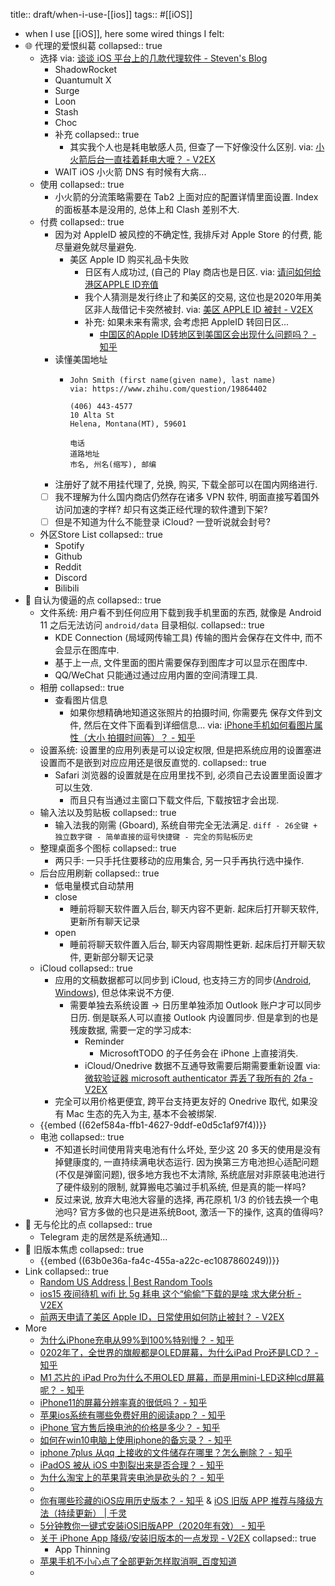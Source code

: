 title:: draft/when-i-use-[[ios]]
tags:: #[[iOS]]

- when I use [[iOS]], here some wired things I felt:
- 🌐 代理的爱恨纠葛
  collapsed:: true
  - 选择 via: [谈谈 iOS 平台上的几款代理软件 - Steven's Blog](https://blog.hly0928.com/post/talk-about-some-proxy-apps-on-ios/)
    - ShadowRocket
    - Quantumult X
    - Surge
    - Loon
    - Stash
    - Choc
    - 补充
      collapsed:: true
      - 其实我个人也是耗电敏感人员, 但查了一下好像没什么区别. via: [小火箭后台一直挂着耗电大嚒？ - V2EX](https://v2ex.com/t/641714)
    - WAIT iOS 小火箭 DNS 有时候有大病...
  - 使用
    collapsed:: true
    - 小火箭的分流策略需要在 Tab2 上面对应的配置详情里面设置. Index 的面板基本是没用的, 总体上和 Clash 差别不大.
  - 付费
    collapsed:: true
    - 因为对 AppleID 被风控的不确定性, 我排斥对 Apple Store 的付费, 能尽量避免就尽量避免.
      - 美区 Apple ID 购买礼品卡失败
        - 日区有人成功过, (自己的 Play 商店也是日区. via: [请问如何给港区APPLE ID充值](https://bgm.tv/group/topic/372135)
        - 我个人猜测是发行终止了和美区的交易, 这位也是2020年用美区非人哉借记卡突然被封. via: [美区 APPLE ID 被封 - V2EX](https://www.v2ex.com/t/720736)
        - 补充: 如果未来有需求, 会考虑把 AppleID 转回日区...
          - [中国区的Apple ID转地区到美国区会出现什么问题吗？ - 知乎](https://www.zhihu.com/question/31841333)
    - 读懂美国地址
      - ```
        John Smith (first name(given name), last name)
        via: https://www.zhihu.com/question/19864402
        
        (406) 443-4577
        10 Alta St
        Helena, Montana(MT), 59601
        
        电话
        道路地址
        市名, 州名(缩写), 邮编
        ```
    - 注册好了就不用挂代理了, 兑换, 购买, 下载全部可以在国内网络进行.
    - [ ] 我不理解为什么国内商店仍然存在诸多 VPN 软件, 明面直接写着国外访问加速的字样? 却只有这类正经代理的软件遭到下架?
    - [ ] 但是不知道为什么不能登录 iCloud? 一登听说就会封号?
  - 外区Store List
    collapsed:: true
    - Spotify
    - Github
    - Reddit
    - Discord
    - Bilibili
- 🤮 自认为傻逼的点
  collapsed:: true
  - 文件系统: 用户看不到任何应用下载到我手机里面的东西, 就像是 Android 11 之后无法访问 `android/data` 目录相似.
    collapsed:: true
    - KDE Connection (局域网传输工具) 传输的图片会保存在文件中, 而不会显示在图库中.
    - 基于上一点, 文件里面的图片需要保存到图库才可以显示在图库中.
    - QQ/WeChat 只能通过通过应用内置的空间清理工具.
  - 相册
    collapsed:: true
    - 查看图片信息
      - 如果你想精确地知道这张照片的拍摄时间, 你需要先 保存文件到文件, 然后在文件下面看到详细信息... via: [iPhone手机如何看图片属性（大小 拍摄时间等）？ - 知乎](https://www.zhihu.com/question/21087765)
  - 设置系统: 设置里的应用列表是可以设定权限, 但是把系统应用的设置塞进设置而不是嵌到对应应用还是很反直觉的.
    collapsed:: true
    - Safari 浏览器的设置就是在应用里找不到, 必须自己去设置里面设置才可以生效.
      - 而且只有当通过主窗口下载文件后, 下载按钮才会出现.
  - 输入法以及剪贴板
    collapsed:: true
    - 输入法我的刚需 (Gboard), 系统自带完全无法满足.
          ```diff
          - 26全键 + 独立数字键
          - 简单直接的逗号快捷键
          - 完全的剪贴板历史
          ```
  - 整理桌面多个图标
    collapsed:: true
    - 两只手: 一只手托住要移动的应用集合, 另一只手再执行选中操作.
  - 后台应用刷新
    collapsed:: true
    - 低电量模式自动禁用
    - close
      - 睡前将聊天软件置入后台, 聊天内容不更新. 起床后打开聊天软件, 更新所有聊天记录
    - open
      - 睡前将聊天软件置入后台, 聊天内容周期性更新. 起床后打开聊天软件, 更新部分聊天记录
  - iCloud
    collapsed:: true
    - 应用的文稿数据都可以同步到 iCloud, 也支持三方的同步([Android](https://play.google.com/store/apps/details?id=com.granita.caldavsync), [Windows](https://support.apple.com/en-us/HT204283)), 但总体来说不方便.
      - 需要单独去系统设置 -> 日历里单独添加 Outlook 账户才可以同步日历. 倒是联系人可以直接 Outlook 内设置同步. 但是拿到的也是残废数据, 需要一定的学习成本:
        - Reminder
          - MicrosoftTODO 的子任务会在 iPhone 上直接消失.
        - iCloud/Onedrive 数据不互通导致需要后期需要重新设置 via: [微软验证器 microsoft authenticator 弄丢了我所有的 2fa - V2EX](https://www.v2ex.com/t/805856)
    - 完全可以用价格更便宜, 跨平台支持更友好的 Onedrive 取代, 如果没有 Mac 生态的先入为主, 基本不会被绑架.
  - {{embed ((62ef584a-ffb1-4627-9ddf-e0d5c1af97f4))}}
  - 电池
    collapsed:: true
    - 不知道长时间使用背夹电池有什么坏处, 至少这 20 多天的使用是没有掉健康度的, 一直持续满电状态运行. 因为换第三方电池担心适配问题(不仅是弹窗问题), 很多地方我也不太清除, 系统底层对非原装电池进行了硬件级别的限制, 就算搬电芯骗过手机系统, 但是真的能一样吗?
    - 反过来说, 放弃大电池大容量的选择, 再花原机 1/3 的价钱去换一个电池吗? 官方多做的也只是进系统Boot, 激活一下的操作, 这真的值得吗?
- 💓 无与伦比的点
  collapsed:: true
  - Telegram 走的居然是系统通知...
- 🤯 旧版本焦虑
  collapsed:: true
  - {{embed ((63b0e36a-fa4c-455a-a22c-ec1087860249))}}
- Link
  collapsed:: true
  - [Random US Address | Best Random Tools](https://www.bestrandoms.com/random-address)
  - [ios15 夜间待机 wifi 比 5g 耗电 这个“偷偷”下载的是啥 求大佬分析 - V2EX](https://v2ex.com/t/855434)
  - [前两天申请了美区 Apple ID，日常使用如何防止被封？ - V2EX](https://v2ex.com/t/739530)
- More
  - [为什么iPhone充电从99%到100%特别慢？ - 知乎](https://www.zhihu.com/question/28689748)
  - [0202年了，全世界的旗舰都是OLED屏幕，为什么iPad Pro还是LCD？ - 知乎](https://www.zhihu.com/question/423238095)
  - [M1 芯片的 iPad Pro为什么不用OLED 屏幕，而是用mini-LED这种lcd屏幕呢？ - 知乎](https://www.zhihu.com/question/455830948)
  - [iPhone11的屏幕分辨率真的很低吗？ - 知乎](https://www.zhihu.com/question/368566743)
  - [苹果ios系统有哪些免费好用的阅读app？ - 知乎](https://www.zhihu.com/question/265181314)
  - [iPhone 官方售后换电池的价格是多少？ - 知乎](https://www.zhihu.com/question/22278345)
  - [如何在win10电脑上使用iphone的备忘录？ - 知乎](https://www.zhihu.com/question/374272966)
  - [iphone 7plus 从qq 上接收的文件储存在哪里？怎么删除？ - 知乎](https://www.zhihu.com/question/53759855)
  - [iPadOS 被从 iOS 中割裂出来是否合理？ - 知乎](https://www.zhihu.com/question/327998387)
  - [为什么淘宝上的苹果背夹电池是砍头的？ - 知乎](https://www.zhihu.com/question/323967346)
  -
  - [你有哪些珍藏的iOS应用历史版本？ - 知乎](https://www.zhihu.com/question/444349056/answer/1736687688) & [iOS 旧版 APP 推荐与降级方法（持续更新） | 千灵](https://qianling.pw/ios-app/)
  - [5分钟教你一键式安装iOS旧版APP（2020年有效） - 知乎](https://zhuanlan.zhihu.com/p/42947889)
  - [关于 iPhone App 降级/安装旧版本的一点发现 - V2EX](https://v2ex.com/t/854460)
    collapsed:: true
    - App Thinning
  - [苹果手机不小心点了全部更新怎样取消啊_百度知道](https://zhidao.baidu.com/question/752343517278296124.html)
  -
